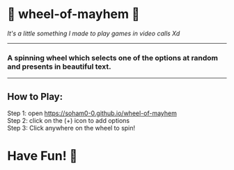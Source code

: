 # 🎰 wheel-of-mayhem 🎰
*It's a little something I made to play games in video calls Xd*
***
### A spinning wheel which selects one of the options at random and presents in beautiful text.
---
## How to Play:

Step 1: open https://soham0-0.github.io/wheel-of-mayhem</br>
Step 2: click on the (+) icon to add options</br>
Step 3: Click anywhere on the wheel to spin!


# Have Fun! 🤪

